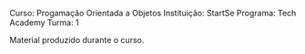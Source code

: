 Curso: Progamação Orientada a Objetos
Instituição: StartSe
Programa: Tech Academy
Turma: 1

Material produzido durante o curso.